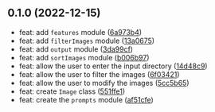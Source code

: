 
## 0.1.0 (2022-12-15)

* feat: add `features` module ([6a973b4](https://github.com/shvmeless/image-filesystem-cli/commit/6a973b4))
* feat: add `filterImages` module ([13a0675](https://github.com/shvmeless/image-filesystem-cli/commit/13a0675))
* feat: add `output` module ([3da99cf](https://github.com/shvmeless/image-filesystem-cli/commit/3da99cf))
* feat: add `sortImages` module ([b006b97](https://github.com/shvmeless/image-filesystem-cli/commit/b006b97))
* feat: allow the user to enter the input directory ([14d48c9](https://github.com/shvmeless/image-filesystem-cli/commit/14d48c9))
* feat: allow the user to filter the images ([6f03421](https://github.com/shvmeless/image-filesystem-cli/commit/6f03421))
* feat: allow the user to modify the images ([5cc5b65](https://github.com/shvmeless/image-filesystem-cli/commit/5cc5b65))
* feat: create `Image` class ([551ffe1](https://github.com/shvmeless/image-filesystem-cli/commit/551ffe1))
* feat: create the `prompts` module ([af51cfe](https://github.com/shvmeless/image-filesystem-cli/commit/af51cfe))
